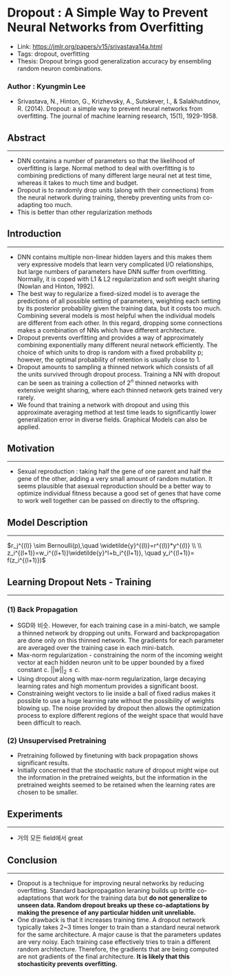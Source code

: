 # Dropout : A Simple Way to Prevent Neural Networks from Overfitting

- Link: https://jmlr.org/papers/v15/srivastava14a.html
- Tags: dropout, overfitting
- Thesis: Dropout brings good generalization accuracy by ensembling random neuron combinations.

### Author : Kyungmin Lee

- Srivastava, N., Hinton, G., Krizhevsky, A., Sutskever, I., & Salakhutdinov, R. (2014). Dropout: a simple way to prevent neural networks from overfitting. The journal of machine learning research, 15(1), 1929-1958.

## Abstract

---

- DNN contains a number of parameters so that the likelihood of overfitting is large. Normal method to deal with overfitting is to combining predictions of many different large neural net at test time, whereas it takes to much time and budget.
- Dropout is to randomly drop units (along with their connections) from the neural network during training, thereby preventing units from co-adapting too much.
- This is better than other regularization methods

## Introduction

---

- DNN contains multiple non-linear hidden layers and this makes them very expressive models that learn very complicated I/O relationships, but large numbers of parameters have DNN suffer from overfitting. Normally, it is coped with L1 & L2 regularization and soft weight sharing (Nowlan and Hinton, 1992).
- The best way to regularize a fixed-sized model is to average the predictions of all possible setting of parameters, weighting each setting by its posterior probability given the training data, but it costs too much. Combining several models is most helpful when the individual models are different from each other. In this regard, dropping some connections makes a combination of NNs which have different architecture.
- Dropout prevents overfitting and provides a way of approximately combining exponentially many different neural network efficiently. The choice of which units to drop is random with a fixed probability p; however, the optimal probability of retention is usually close to 1.
- Dropout amounts to sampling a thinned network which consists of all the units survived through dropout process. Training a NN with dropout can be seen as training a collection of $2^n$ thinned networks with extensive weight sharing, where each thinned network gets trained very rarely.
- We found that training a network with dropout and using this approximate averaging method at test time leads to significantly lower generalization error in diverse fields. Graphical Models can also be applied.

## Motivation

---

- Sexual reproduction : taking half the gene of one parent and half the gene of the other, adding a very small amount of random mutation. It seems plausible that asexual reproduction should be a better way to optimize individual fitness because a good set of genes that have come to work well together can be passed on directly to the offspring.

## Model Description

---

$r_j^{(l)} \sim Bernoulli(p),\quad \widetilde{y}^{(l)}=r^{(l)}*y^{(l)} \\ \\ z_i^{(l+1)}=w_i^{(l+1)}\widetilde{y}^l+b_i^{(l+1)}, \quad y_i^{(l+1)}= f(z_i^{(l+1)})$

## Learning Dropout Nets - Training

---

### (1) Back Propagation

- SGD와 비슷. However, for each training case in a mini-batch, we sample a thinned network by dropping out units. Forward and backpropagation are done only on this thinned network. The gradients for each parameter are averaged over the training case in each mini-batch.
- Max-norm regularization - constraining the norm of the incoming weight vector at each hidden neuron unit to be upper bounded by a fixed constant c. $||w||_2 \leq c$.
- Using dropout along with max-norm regularization, large decaying learning rates and high momentum provides a significant boost.
- Constraining weight vectors to lie inside a ball of fixed radius makes it possible to use a huge learning rate without the possibility of weights blowing up. The noise provided by dropout then allows the optimization process to explore different regions of the weight space that would have been difficult to reach.

### (2) Unsupervised Pretraining

- Pretraining followed by finetuning with back propagation shows significant results.
- Initially concerned that the stochastic nature of dropout might wipe out the information in the pretrained weights, but the information in the pretrained weights seemed to be retained when the learning rates are chosen to be smaller.

## Experiments

---

- 거의 모든 field에서 great

## Conclusion

---

- Dropout is a technique for improving neural networks by reducing overfitting. Standard backpropagation leraning builds up brittle co-adaptations that work for the training data but **do not generalize to unseen data. Random dropout breaks up these co-adaptations by making the presence of any particular hidden unit unreliable.**
- One drawback is that it increases training time. A dropout network typically takes 2~3 times longer to train than a standard neural network for the same architecture. A major cause is that the parameters updates are very noisy. Each training case effectively tries to train a different random architecture. Therefore, the gradients that are being computed are not gradients of the final architecture. **It is likely that this stochasticity prevents overfitting.**
